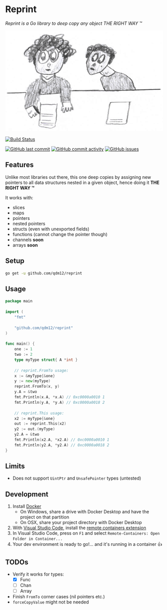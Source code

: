 # Reprint

*Reprint is a Go library to deep copy any object THE RIGHT WAY :tm:*

[![reprint](https://github.com/qdm12/reprint/raw/master/title.png)](https://github.com/qdm12/reprint)

[![Build Status](https://travis-ci.org/qdm12/reprint.svg?branch=master)](https://travis-ci.org/qdm12/reprint)

[![GitHub last commit](https://img.shields.io/github/last-commit/qdm12/reprint.svg)](https://github.com/qdm12/reprint/issues)
[![GitHub commit activity](https://img.shields.io/github/commit-activity/y/qdm12/reprint.svg)](https://github.com/qdm12/reprint/issues)
[![GitHub issues](https://img.shields.io/github/issues/qdm12/reprint.svg)](https://github.com/qdm12/reprint/issues)

## Features

Unlike most libraries out there, this one deep copies by assigning new pointers to all data structures
nested in a given object, hence doing it **THE RIGHT WAY :tm:**

It works with:

- slices
- maps
- pointers
- nested pointers
- structs (even with unexported fields)
- functions (cannot change the pointer though)
- channels **soon**
- arrays **soon**

## Setup

```sh
go get -u github.com/qdm12/reprint
```

## Usage

```go
package main

import (
    "fmt"

    "github.com/qdm12/reprint"
)

func main() {
    one := 1
    two := 2
    type myType struct{ A *int }

    // reprint.FromTo usage:
    x := &myType{&one}
    y := new(myType)
    reprint.FromTo(x, y)
    y.A = &two
    fmt.Println(x.A, *x.A) // 0xc0000a0010 1
    fmt.Println(y.A, *y.A) // 0xc0000a0018 2

    // reprint.This usage:
    x2 := myType{&one}
    out := reprint.This(x2)
    y2 := out.(myType)
    y2.A = &two
    fmt.Println(x2.A, *x2.A) // 0xc0000a0010 1
    fmt.Println(y2.A, *y2.A) // 0xc0000a0018 2
}
```

## Limits

- Does not support `UintPtr` and `UnsafePointer` types (untested)

## Development

1. Install [Docker](https://docs.docker.com/install/)
    - On Windows, share a drive with Docker Desktop and have the project on that partition
    - On OSX, share your project directory with Docker Desktop
1. With [Visual Studio Code](https://code.visualstudio.com/download), install the [remote containers extension](https://marketplace.visualstudio.com/items?itemName=ms-vscode-remote.remote-containers)
1. In Visual Studio Code, press on `F1` and select `Remote-Containers: Open Folder in Container...`
1. Your dev environment is ready to go!... and it's running in a container :+1:

## TODOs

- Verify it works for types:
    - [x] Func
    - [ ] Chan
    - [ ] Array
- Finish `FromTo` corner cases (nil pointers etc.)
- `forceCopyValue` might not be needed
